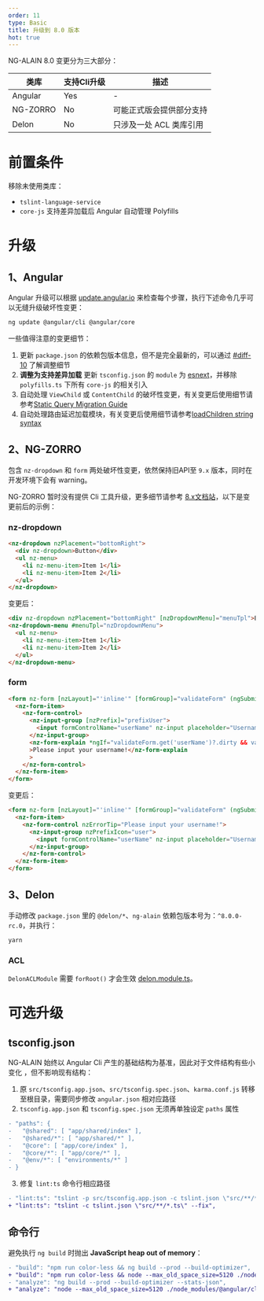 ```yaml
---
order: 11
type: Basic
title: 升级到 8.0 版本
hot: true
---
```


NG-ALAIN 8.0 变更分为三大部分：

| 类库 | 支持Cli升级 | 描述 |
| --- | ---------- | ---- |
| Angular | Yes | - |
| NG-ZORRO | No | 可能正式版会提供部分支持 |
| Delon | No | 只涉及一处 ACL 类库引用 |

# 前置条件

移除未使用类库：

- `tslint-language-service`
- `core-js` 支持差异加载后 Angular 自动管理 Polyfills

# 升级

## 1、Angular

Angular 升级可以根据 [update.angular.io](https://update.angular.io/#7.0:8.0) 来检查每个步骤，执行下述命令几乎可以无缝升级破坏性变更：

```bash
ng update @angular/cli @angular/core
```

一些值得注意的变更细节：

1. 更新 `package.json` 的依赖包版本信息，但不是完全最新的，可以通过 [#diff-10](https://github.com/ng-alain/ng-alain/pull/1165/files#diff-10) 了解调整细节
2. **调整为支持差异加载** 更新 `tsconfig.json` 的 `module` 为 [esnext](https://github.com/ng-alain/ng-alain/pull/1165/files#diff-e5e546dd2eb0351f813d63d1b39dbc48R8)，并移除 `polyfills.ts` 下所有 `core-js` 的相关引入
3. 自动处理 `ViewChild` 或 `ContentChild` 的破坏性变更，有关变更后使用细节请参考[Static Query Migration Guide](https://angular.io/guide/static-query-migration)
4. 自动处理路由延迟加载模块，有关变更后使用细节请参考[loadChildren string syntax](https://angular.io/guide/deprecations#loadchildren-string-syntax)

## 2、NG-ZORRO

包含 `nz-dropdown` 和 `form` 两处破坏性变更，依然保持旧API至 `9.x` 版本，同时在开发环境下会有 warning。

NG-ZORRO 暂时没有提供 Cli 工具升级，更多细节请参考 [8.x文档站](https://ng-zorro-master.netlify.com/docs/introduce/zh)，以下是变更前后的示例：

### nz-dropdown

```html
<nz-dropdown nzPlacement="bottomRight">
  <div nz-dropdown>Button</div>
  <ul nz-menu>
    <li nz-menu-item>Item 1</li>
    <li nz-menu-item>Item 2</li>
  </ul>
</nz-dropdown>
```

变更后：

```html
<div nz-dropdown nzPlacement="bottomRight" [nzDropdownMenu]="menuTpl">Button</div>
<nz-dropdown-menu #menuTpl="nzDropdownMenu">
  <ul nz-menu>
    <li nz-menu-item>Item 1</li>
    <li nz-menu-item>Item 2</li>
  </ul>
</nz-dropdown-menu>
```

### form

```html
<form nz-form [nzLayout]="'inline'" [formGroup]="validateForm" (ngSubmit)="submitForm()">
  <nz-form-item>
    <nz-form-control>
      <nz-input-group [nzPrefix]="prefixUser">
        <input formControlName="userName" nz-input placeholder="Username" />
      </nz-input-group>
      <nz-form-explain *ngIf="validateForm.get('userName')?.dirty && validateForm.get('userName')?.errors"
      >Please input your username!</nz-form-explain
      >
    </nz-form-control>
  </nz-form-item>
</form>
```

变更后：

```html
<form nz-form [nzLayout]="'inline'" [formGroup]="validateForm" (ngSubmit)="submitForm()">
  <nz-form-item>
    <nz-form-control nzErrorTip="Please input your username!">
      <nz-input-group nzPrefixIcon="user">
        <input formControlName="userName" nz-input placeholder="Username" />
      </nz-input-group>
    </nz-form-control>
  </nz-form-item>
</form>
```

## 3、Delon

手动修改 `package.json` 里的 `@delon/*`、`ng-alain` 依赖包版本号为：`^8.0.0-rc.0`，并执行：

```bash
yarn
```

### ACL

`DelonACLModule` 需要 `forRoot()` 才会生效 [delon.module.ts](https://github.com/ng-alain/ng-alain/pull/1165/files#diff-19)。

# 可选升级

## tsconfig.json

NG-ALAIN 始终以 Angular Cli 产生的基础结构为基准，因此对于文件结构有些小变化 ，但不影响现有结构：

1. 原 `src/tsconfig.app.json`、`src/tsconfig.spec.json`、`karma.conf.js` 转移至根目录，需要同步修改 `angular.json` 相对应路径
2. `tsconfig.app.json` 和 `tsconfig.spec.json` 无须再单独设定 `paths` 属性
```diff
- "paths": {	
-   "@shared": [ "app/shared/index" ],	
-   "@shared/*": [ "app/shared/*" ],	
-   "@core": [ "app/core/index" ],	
-   "@core/*": [ "app/core/*" ],	
-   "@env/*": [ "environments/*" ]	
- }
  ```
3. 修复 `lint:ts` 命令行相应路径
```diff
- "lint:ts": "tslint -p src/tsconfig.app.json -c tslint.json \"src/**/*.ts\" --fix",
+ "lint:ts": "tslint -c tslint.json \"src/**/*.ts\" --fix",
```

## 命令行

避免执行 `ng build` 时抛出 **JavaScript heap out of memory**：

```diff
- "build": "npm run color-less && ng build --prod --build-optimizer",
+ "build": "npm run color-less && node --max_old_space_size=5120 ./node_modules/@angular/cli/bin/ng build --prod",
- "analyze": "ng build --prod --build-optimizer --stats-json",
+ "analyze": "node --max_old_space_size=5120 ./node_modules/@angular/cli/bin/ng build --prod --stats-json",
```